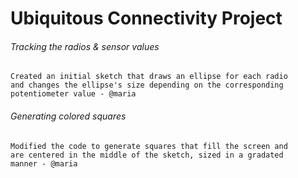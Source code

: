 # Ubiquitous Connectivity Project

###### Tracking the radios & sensor values
    Created an initial sketch that draws an ellipse for each radio 
    and changes the ellipse's size depending on the corresponding 
    potentiometer value - @maria
    
###### Generating colored squares
    Modified the code to generate squares that fill the screen and
    are centered in the middle of the sketch, sized in a gradated 
    manner - @maria
